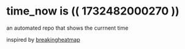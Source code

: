# time_now is (( 1732482000270 ))

an automated repo that shows the currnent time

inspired by [breakingheatmap](https://github.com/breakingheatmap/breakingheatmap)